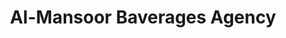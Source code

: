 ---
title: "Al-Mansoor Baverages Agency"
url: /shahpur-jahania/al-mansoor-baverages-agency/
shop: beverages
---